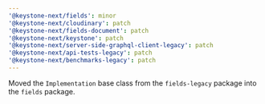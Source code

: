 ```yaml
---
'@keystone-next/fields': minor
'@keystone-next/cloudinary': patch
'@keystone-next/fields-document': patch
'@keystone-next/keystone': patch
'@keystone-next/server-side-graphql-client-legacy': patch
'@keystone-next/api-tests-legacy': patch
'@keystone-next/benchmarks-legacy': patch
---
```


Moved the `Implementation` base class from the `fields-legacy` package into the `fields` package.
